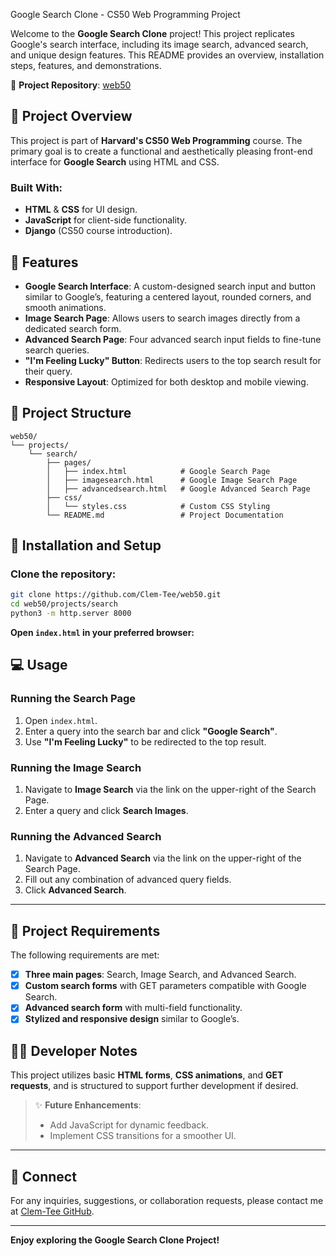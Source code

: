 
Google Search Clone - CS50 Web Programming Project

Welcome to the **Google Search Clone** project! This project replicates Google's search interface, including its image search, advanced search, and unique design features. This README provides an overview, installation steps, features, and demonstrations.

📍 **Project Repository**: [web50](https://github.com/Clem-Tee/web50)

## 📖 Project Overview

This project is part of **Harvard's CS50 Web Programming** course. The primary goal is to create a functional and aesthetically pleasing front-end interface for **Google Search** using HTML and CSS.

### Built With:
- **HTML** & **CSS** for UI design.
- **JavaScript** for client-side functionality.
- **Django** (CS50 course introduction).

## 🚀 Features

- **Google Search Interface**: A custom-designed search input and button similar to Google’s, featuring a centered layout, rounded corners, and smooth animations.
- **Image Search Page**: Allows users to search images directly from a dedicated search form.
- **Advanced Search Page**: Four advanced search input fields to fine-tune search queries.
- **"I'm Feeling Lucky" Button**: Redirects users to the top search result for their query.
- **Responsive Layout**: Optimized for both desktop and mobile viewing.

## 📂 Project Structure

```plaintext
web50/
└── projects/
    └── search/
        ├── pages/
        │   ├── index.html            # Google Search Page
        │   ├── imagesearch.html      # Google Image Search Page
        │   ├── advancedsearch.html   # Google Advanced Search Page
        ├── css/
        │   └── styles.css            # Custom CSS Styling
        └── README.md                 # Project Documentation
```

## 🔧 Installation and Setup

### Clone the repository:
```bash
git clone https://github.com/Clem-Tee/web50.git
cd web50/projects/search
python3 -m http.server 8000
```
**Open `index.html` in your preferred browser:**

## 💻 Usage

### Running the Search Page
1. Open `index.html`.
2. Enter a query into the search bar and click **"Google Search"**.
3. Use **"I'm Feeling Lucky"** to be redirected to the top result.

### Running the Image Search
1. Navigate to **Image Search** via the link on the upper-right of the Search Page.
2. Enter a query and click **Search Images**.

### Running the Advanced Search
1. Navigate to **Advanced Search** via the link on the upper-right of the Search Page.
2. Fill out any combination of advanced query fields.
3. Click **Advanced Search**.

---

## 📝 Project Requirements

The following requirements are met:

- [x] **Three main pages**: Search, Image Search, and Advanced Search.
- [x] **Custom search forms** with GET parameters compatible with Google Search.
- [x] **Advanced search form** with multi-field functionality.
- [x] **Stylized and responsive design** similar to Google’s.

## 🧑‍💻 Developer Notes

This project utilizes basic **HTML forms**, **CSS animations**, and **GET requests**, and is structured to support further development if desired.

> ✨ **Future Enhancements**:
> - Add JavaScript for dynamic feedback.
> - Implement CSS transitions for a smoother UI.

---

## 🤝 Connect

For any inquiries, suggestions, or collaboration requests, please contact me at [Clem-Tee GitHub](https://github.com/Clem-Tee).

---

**Enjoy exploring the Google Search Clone Project!**
